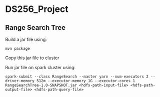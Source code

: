 # DS256_Project

## Range Search Tree

Build a jar file using:
```
mvn package
```
Copy this jar file to cluster

Run jar file on spark cluster using:
```
spark-submit --class RangeSearch --master yarn --num-executors 2 --driver-memory 512m --executor-memory 1G --executor-cores 1 RangeSearchTree-1.0-SNAPSHOT.jar <hdfs-path-input-file> <hdfs-path-output-file> <hdfs-path-query-file>
```
